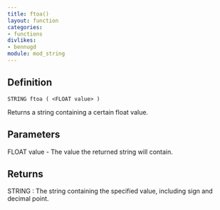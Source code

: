 ```yaml
---
title: ftoa()
layout: function
categories:
- functions
divlikes:
- bennugd
module: mod_string
---
```


## Definition

    STRING ftoa ( <FLOAT value> )

Returns a string containing a certain float value.

## Parameters

FLOAT value - The value the returned string will contain.

## Returns

STRING : The string containing the specified value, including sign and decimal point.
